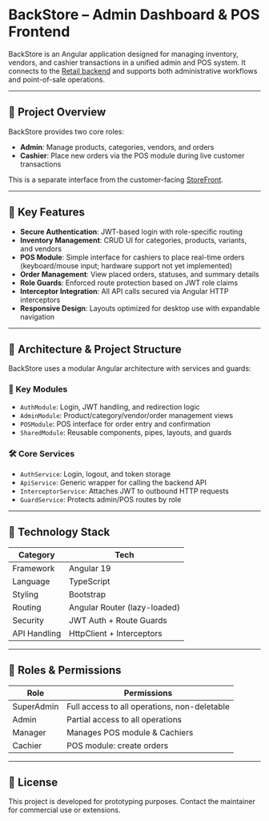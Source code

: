 # BackStore – Admin Dashboard & POS Frontend

BackStore is an Angular application designed for managing inventory, vendors, and cashier transactions in a unified admin and POS system. It connects to the [Retail backend](https://github.com/abdofathy883/Retail) and supports both administrative workflows and point-of-sale operations.

---

## 🧠 Project Overview

BackStore provides two core roles:
- **Admin**: Manage products, categories, vendors, and orders
- **Cashier**: Place new orders via the POS module during live customer transactions

This is a separate interface from the customer-facing [StoreFront](https://github.com/abdofathy883/StoreFront).

---

## 🚀 Key Features

- **Secure Authentication**: JWT-based login with role-specific routing
- **Inventory Management**: CRUD UI for categories, products, variants, and vendors
- **POS Module**: Simple interface for cashiers to place real-time orders (keyboard/mouse input; hardware support not yet implemented)
- **Order Management**: View placed orders, statuses, and summary details
- **Role Guards**: Enforced route protection based on JWT role claims
- **Interceptor Integration**: All API calls secured via Angular HTTP interceptors
- **Responsive Design**: Layouts optimized for desktop use with expandable navigation

---

## 🧱 Architecture & Project Structure

BackStore uses a modular Angular architecture with services and guards:

### 📂 Key Modules

- `AuthModule`: Login, JWT handling, and redirection logic
- `AdminModule`: Product/category/vendor/order management views
- `POSModule`: POS interface for order entry and confirmation
- `SharedModule`: Reusable components, pipes, layouts, and guards

### 🛠️ Core Services

- `AuthService`: Login, logout, and token storage
- `ApiService`: Generic wrapper for calling the backend API
- `InterceptorService`: Attaches JWT to outbound HTTP requests
- `GuardService`: Protects admin/POS routes by role

---

## 🔧 Technology Stack

| Category       | Tech                          |
|----------------|-------------------------------|
| Framework      | Angular 19                    |
| Language       | TypeScript                    |
| Styling        | Bootstrap                     |
| Routing        | Angular Router (lazy-loaded)  |
| Security       | JWT Auth + Route Guards       |
| API Handling   | HttpClient + Interceptors     |

---

## 🔐 Roles & Permissions

| Role          | Permissions                                   |
|---------------|-----------------------------------------------|
| SuperAdmin    | Full access to all operations, non-deletable  |
| Admin         | Partial access to all operations              |
| Manager       | Manages POS module & Cachiers                 |
| Cachier       | POS module: create orders                     |

---

## 📄 License

This project is developed for prototyping purposes. Contact the maintainer for commercial use or extensions.
